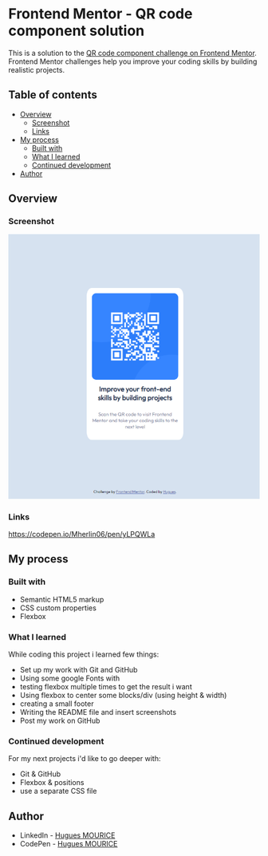 # Frontend Mentor - QR code component solution

This is a solution to the [QR code component challenge on Frontend Mentor](https://www.frontendmentor.io/challenges/qr-code-component-iux_sIO_H). Frontend Mentor challenges help you improve your coding skills by building realistic projects. 

## Table of contents

- [Overview](#overview)
  - [Screenshot](#screenshot)
  - [Links](#links)
- [My process](#my-process)
  - [Built with](#built-with)
  - [What I learned](#what-i-learned)
  - [Continued development](#continued-development)
- [Author](#author)

## Overview

### Screenshot

![Screenshot](https://github.com/Mherlin06/1st_Project/blob/6ce77d6e1700ec32fe2bbd1740f39cde822e955a/images/screenshot.jpg)


### Links

https://codepen.io/Mherlin06/pen/yLPQWLa

## My process

### Built with

- Semantic HTML5 markup
- CSS custom properties
- Flexbox

### What I learned

While coding this project i learned few things:

- Set up my work with Git and GitHub
- Using some google Fonts with 
- testing flexbox multiple times to get the result i want
- Using flexbox to center some blocks/div (using height & width)
- creating a small footer
- Writing the README file and insert screenshots
- Post my work on GitHub

### Continued development

For my next projects i'd like to go deeper with:

- Git & GitHub
- Flexbox & positions
- use a separate CSS file

## Author

- LinkedIn - [Hugues MOURICE](https://www.linkedin.com/in/hugues-mourice-812823207/)
- CodePen - [Hugues MOURICE](https://codepen.io/Mherlin06)


